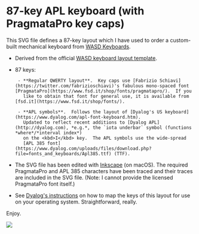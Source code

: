 # 87-key APL keyboard (with PragmataPro key caps)

This SVG file defines a 87-key layout which I
have used to order a custom-built mechanical keyboard
from [WASD Keyboards](http://www.wasdkeyboards.com/).

- Derived from the official [WASD keyboard layout template](https://support.wasdkeyboards.com/hc/en-us/articles/115009403848-Intro-to-Custom-Layouts).
- 87 keys:

       - **Regular QWERTY layout**.  Key caps use [Fabrizio Schiavi](https://twitter.com/fabrizioschiavi)'s fabulous mono-spaced font [PragmataPro](https://www.fsd.it/shop/fonts/pragmatapro/).  If you
         like to obtain that font for general use, it is available from [fsd.it](https://www.fsd.it/shop/fonts/).

       - **APL symbols**.  Follows the layout of [Dyalog's US keyboard](https://www.dyalog.com/apl-font-keyboard.htm).
         Updated to reflect recent additions to [Dyalog APL](http://dyalog.com), *e.g.*, the `iota underbar` symbol (functions *where*/*interval index*) 
         on the <kbd>I</kbd> key.  The APL symbols use the wide-spread
         [APL 385 font](https://www.dyalog.com/uploads/files/download.php?file=fonts_and_keyboards/Apl385.ttf) (TTF).

- The SVG file has been edited with [Inkscape](https://inkscape.org) (on macOS).
  The required PragmataPro and APL 385 characters have been traced and their traces are included in the SVG file.
  (Note: I cannot provide the licensed PragmataPro font itself.)

- See [Dyalog's instructions](https://www.dyalog.com/apl-font-keyboard.htm) on how to map the keys of this layout for
  use on your operating system.  Straightforward, really.

Enjoy.

![](./APL-PragmataPro-87-keys.png)
